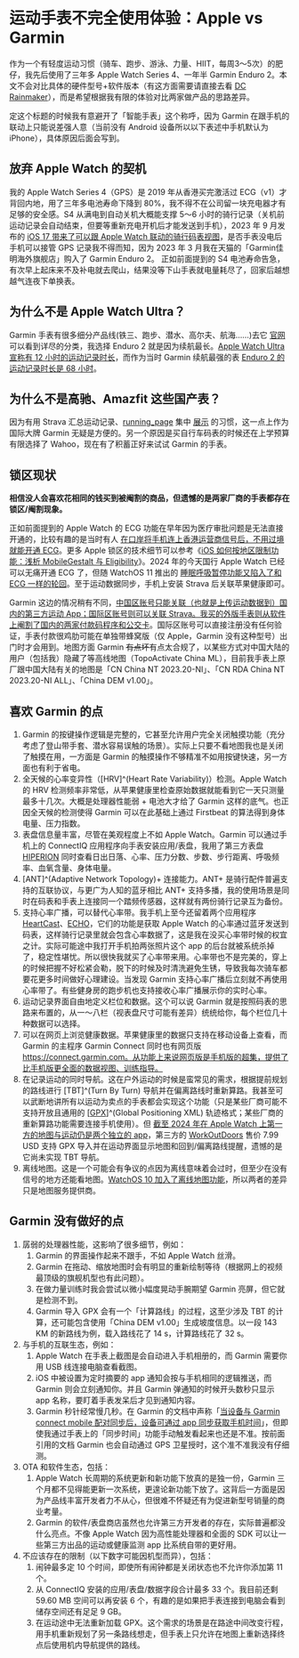 # 运动手表不完全使用体验：Apple vs Garmin


作为一个有轻度运动习惯（骑车、跑步、游泳、力量、HIIT，每周3～5次）的肥仔，我先后使用了三年多 Apple Watch Series 4、一年半 Garmin Enduro 2。本文不会对比具体的硬件型号+软件版本（有这方面需要请直接去看 [DC Rainmaker](https://www.dcrainmaker.com)），而是希望根据我有限的体验对比两家做产品的思路差异。

定这个标题的时候我有意避开了「智能手表」这个称呼，因为 Garmin 在跟手机的联动上只能说差强人意（当前没有 Android 设备所以以下表述中手机默认为 iPhone），具体原因后面会写到。

## 放弃 Apple Watch 的契机

我的 Apple Watch Series 4（GPS）是 2019 年从香港买完激活过 ECG（v1）才背回内地，用了三年多电池寿命下降到 80%，我不得不在公司留一块充电器才有足够的安全感。S4 从满电到自动关机大概能支撑 5～6 小时的骑行记录（关机前运动记录会自动结束，但要等重新充电开机后才能发送到手机），2023 年 9 月发布的 [iOS 17 带来了可以跟 Apple Watch 联动的骑行码表视图](https://support.apple.com/zh-cn/guide/watch/apd4cbc876c7/10.0/watchos/10.0)，是否手表没电后手机可以接管 GPS 记录我不得而知，因为 2023 年 3 月我在天猫的「Garmin佳明海外旗舰店」购入了 Garmin Enduro 2。 正如前面提到的 S4 电池寿命告急，有次早上起床来不及补电就去爬山，结果没等下山手表就电量耗尽了，回家后越想越气连夜下单换表。

## 为什么不是 Apple Watch Ultra？

Garmin 手表有很多细分产品线(铁三、跑步、潜水、高尔夫、航海……)去它 [官网](https://www.garmin.com.cn/products/wearables/?cat=watches) 可以看到详尽的分类，我选择 Enduro 2 就是因为续航最长。[Apple Watch Ultra 宣称有 12 小时的运动记录时长](https://www.apple.com.cn/watch/battery)，而作为当时 Garmin 续航最强的表 [Enduro 2 的运动记录时长是 68 小时](https://www.garmin.com.cn/products/wearables/enduro-2/#specsTab)。

## 为什么不是高驰、Amazfit 这些国产表？

因为有用 Strava 汇总运动记录、[running_page](https://github.com/yihong0618/running_page) 集中 [展示](https://biking.xuchunqiu.com) 的习惯，这一点上作为国际大牌 Garmin 无疑是方便的。另一个原因是买自行车码表的时候还在上学预算有限选择了 Wahoo，现在有了积蓄正好来试试 Garmin 的手表。

## 锁区现状

**相信没人会喜欢花相同的钱买到被阉割的商品，但遗憾的是两家厂商的手表都存在锁区/阉割现象。**

正如前面提到的 Apple Watch 的 ECG 功能在早年因为医疗审批问题是无法直接开通的，比较有趣的是当时有人 [在口岸将手机连上香港运营商信号后，不用过境就能开通 ECG](https://v2ex.com/t/710861)。更多 Apple 锁区的技术细节可以参考《[iOS 如何按地区限制功能：浅析 MobileGestalt 与 Eligibility](https://sspai.com/prime/story/ios-feature-region-lock)》。2024 年的今天国行 Apple Watch 已经可以无痛开通 ECG 了，但随 WatchOS 11 推出的 [睡眠呼吸暂停功能又陷入了和 ECG 一样的轮回](https://www.v2ex.com/t/1075937)。至于运动数据同步，手机上安装 Strava 后关联苹果健康即可。

Garmin 这边的情况稍有不同，[中国区账号只能关联（也就是上传运动数据到）国内的第三方运动 App；国际区账号则可以关联 Strava。我买的外版手表则从软件上阉割了国内的两家付款码程序和公交卡](https://dailysync.vyzt.dev/docs/%E6%88%91%E5%BA%94%E8%AF%A5%E4%BD%BF%E7%94%A8%E5%9B%BD%E9%99%85%E5%8C%BA%E8%BF%98%E6%98%AF%E4%B8%AD%E5%9B%BD%E5%8C%BA)。国际区账号可以直接注册没有任何验证，手表付款很鸡肋可能在单独带蜂窝版（仅 Apple，Garmin 没有这种型号）出门时才会用到。地图方面 Garmin ~~有点坏~~有点太合规了，以某些方式对中国大陆的用户（包括我）隐藏了等高线地图（TopoActivate China ML），目前我手表上原厂跟中国大陆有关的地图是「CN China NT 2023.20-NI」、「CN RDA China NT 2023.20-NI ALL」、「China DEM v1.00」。

## 喜欢 Garmin 的点

1. Garmin 的按键操作逻辑是完整的，它甚至允许用户完全关闭触摸功能（充分考虑了登山带手套、潜水容易误触的场景）。实际上只要不看地图我也是关闭了触摸在用，一方面是 Garmin 的触摸操作不够精准不如用按键快速，另一方面也有利于省电。
2. 全天候的心率变异性（[HRV]^(Heart Rate Variability)）检测。Apple Watch 的 HRV 检测频率非常低，从苹果健康里检查原始数据就能看到它一天只测量最多十几次。大概是处理器性能弱 + 电池大才给了 Garmin 这样的底气。也正因全天候的检测使得 Garmin 可以在此基础上通过 Firstbeat 的算法得到身体电量、压力指数。
3. 表盘信息量丰富，尽管在美观程度上不如 Apple Watch。Garmin 可以通过手机上的 ConnectIQ 应用程序向手表安装应用/表盘，我用了第三方表盘 [HIPERION](https://apps.garmin.com/apps/034dc8d6-c695-4cbc-9193-ff2375e1e4e0) 同时查看日出日落、心率、压力分数、步数、步行距离、呼吸频率、血氧含量、身体电量。
4. [ANT]^(Adaptive Network Topology)+ 连接能力。ANT+ 是骑行配件普遍支持的互联协议，与更广为人知的蓝牙相比 ANT+ 支持多播，我的使用场景是同时在码表和手表上连接同一个踏频传感器，这样就有两份骑行记录互为备份。
5. 支持心率广播，可以替代心率带。我手机上至今还留着两个应用程序 [HeartCast](https://apps.apple.com/us/app/heartcast-heart-rate-monitor/id1499771124)、[ECHO](https://apps.apple.com/us/app/echo-watch-heart-rate-monitor/id1494679144)，它们的功能是获取 Apple Watch 的心率通过蓝牙发送到码表，这样骑行记录里就会包含心率数据了，这是我在没买心率带时候的权宜之计。实际可能途中我打开手机拍两张照片这个 app 的后台就被系统杀掉了，稳定性堪忧。所以很快我就买了心率带来用。心率带也不是完美的，穿上的时候把握不好松紧会勒，脱下的时候及时清洗避免生锈，导致我每次骑车都要花更多时间做好心理建设。当发现 Garmin 支持心率广播后立刻就不再使用心率带了。有些健身房的跑步机也支持接收心率广播展示你的实时心率。
6. 运动记录界面自由地定义栏位和数据。这个可以说 Garmin 就是按照码表的思路来布置的，从一～八栏（视表盘尺寸可能有差异）统统给你，每个栏位几十种数据可以选择。
7. 可以在网页上浏览健康数据。苹果健康里的数据只支持在移动设备上查看，而 Garmin 的主程序 Garmin Connect 同时也有网页版 https://connect.garmin.com。从功能上来说网页版是手机版的超集，提供了比手机版更全面的数据视图、训练指导。
8. 在记录运动的同时导航。这在户外运动的时候是蛮常见的需求，根据提前规划的路线进行 [TBT]^(Turn By Turn) 导航并在偏离路线时重新算路。我甚至可以武断地讲所有以运动为卖点的手表都会实现这个功能（只是某些厂商可能不支持开放且通用的 [[GPX](https://www.topografix.com/gpx.asp)]^(Global Positioning XML) 轨迹格式；某些厂商的重新算路功能需要连接手机使用）。但 [截至 2024 年在 Apple Watch 上第一方的地图与运动仍是两个独立的 app](https://discussionschinese.apple.com/thread/254872040?sortBy=rank)，第三方的 [WorkOutDoors](https://apps.apple.com/us/app/workoutdoors/id1241909999) 售价 7.99 USD 支持 GPX 导入并在运动界面显示地图和回到/偏离路线提醒，遗憾的是它尚未实现 TBT 导航。
9. 离线地图。这是一个可能会有争议的点因为离线意味着会过时，但至少在没有信号的地方还能看地图。[WatchOS 10 加入了离线地图功能](https://support.apple.com/zh-sg/guide/watch/apd0111bf788/10.0/watchos/10.0)，所以两者的差异只是地图服务提供商。

## Garmin 没有做好的点
1. 孱弱的处理器性能，这影响了很多细节，例如：
    1. Garmin 的界面操作起来不跟手，不如 Apple Watch 丝滑。
    2. Garmin 在拖动、缩放地图时会有明显的重新绘制等待（根据网上的视频最顶级的旗舰机型也有此问题）。
    3. 在做力量训练时我会尝试以微小幅度晃动手腕期望 Garmin 亮屏，但它就是检测不到。
    4. Garmin 导入 GPX 会有一个「计算路线」的过程，这至少涉及 TBT 的计算，还可能包含使用「China DEM v1.00」生成坡度信息。以一段 143 KM 的新路线为例，载入路线花了 14 s，计算路线花了 32 s。
2. 与手机的互联生态，例如：
    1. Apple Watch 在手表上截图是会自动进入手机相册的，而 Garmin 需要你用 USB 线连接电脑查看截图。
    2. iOS 中被设置为定时摘要的 app 通知会按与手机相同的逻辑推送，而 Garmin 则会立刻通知你。并且 Garmin 弹通知的时候开头数秒只显示 app 名称，要盯着手表发呆后才见到通知内容。
    3. Garmin 秒针经常慢几秒。在 Garmin 的文档中声称「[当设备与 Garmin connect mobile 配对同步后，设备可通过 app 同步获取手机时间](https://support.garmin.com/zh-CN/?faq=uXR3bWcLnq6465i9tYA5iA)」，但即使我通过手表上的「同步时间」功能手动触发看起来也还是不准。按前面引用的文档 Garmin 也会自动通过 GPS 卫星授时，这个准不准我没有仔细测。
3. OTA 和软件生态，包括：
    1. Apple Watch 长周期的系统更新和新功能下放真的是独一份，Garmin 三个月都不见得能更新一次系统，更遑论新功能下放了。这背后一方面是因为产品线丰富开发者力不从心，但很难不怀疑还有为促进新型号销量的商业考量。
    2. Garmin 的软件/表盘商店虽然也允许第三方开发者的存在，实际普遍都没什么亮点。不像 Apple Watch 因为高性能处理器和全面的 SDK 可以让一些第三方出品的运动或健康监测 app 比系统自带的更好用。
4. 不应该存在的限制（以下数字可能因机型而异），包括：
    1. 闹钟最多定 10 个时间，即使所有闹钟都是关闭状态也不允许你添加第 11 个。
    2. 从 ConnectIQ 安装的应用/表盘/数据字段合计最多 33 个。我目前还剩 59.60 MB 空间可以再安装 6 个，有趣的是如果把手表连接到电脑会看到储存空间还有足足 9 GB。
    3. 在运动途中无法重新加载 GPX。这个需求的场景是在路途中间改变行程，用手机重新规划了另一条路线想走，但手表上只允许在地图上重新选择终点后使用机内导航提供的路线。


